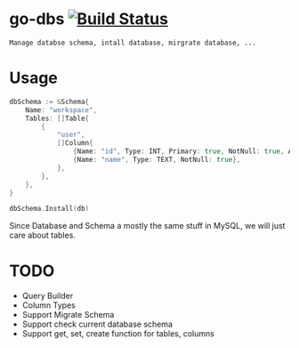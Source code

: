 # go-dbs [![Build Status](https://travis-ci.org/luanphandinh/go-dbs.svg?branch=master)](https://travis-ci.org/luanphandinh/go-dbs)
```
Manage databse schema, intall database, mirgrate database, ...
```

# Usage
```go
dbSchema := &Schema{
    Name: "workspace",
    Tables: []Table{
        {
            "user",
            []Column{
                {Name: "id", Type: INT, Primary: true, NotNull: true, AutoIncrement: true},
                {Name: "name", Type: TEXT, NotNull: true},
            },
        },
    },
}

dbSchema.Install(db)
```

Since Database and Schema a mostly the same stuff in MySQL, we will just care about tables.

# TODO

* Query Builder
* Column Types
* Support Migrate Schema
* Support check current database schema
* Support get, set, create function for tables, columns